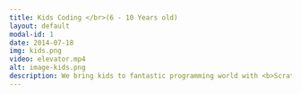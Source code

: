 ```yaml
---
title: Kids Coding </br>(6 - 10 Years old)
layout: default
modal-id: 1
date: 2014-07-18
img: kids.png
video: elevator.mp4
alt: image-kids.png
description: We bring kids to fantastic programming world with <b>Scratch</b>, which is developed by MIT Media Lab. It consists of colored blocks, each representing a command. So you don't have to type every line yourself, the desired commands are simply dragged into the program.
---
```

